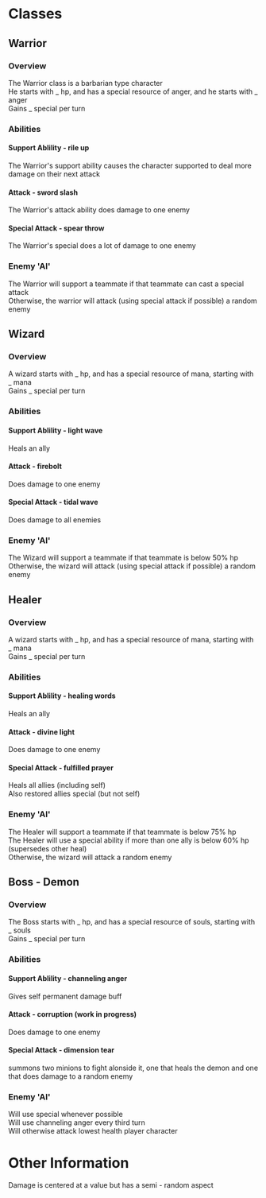# Classes
## Warrior
### Overview
The Warrior class is a barbarian type character   
He starts with _ hp, and has a special resource of anger, and he starts with _ anger  
Gains _ special per turn  
### Abilities
#### Support Ablility - rile up
The Warrior's support ability causes the character supported to deal more damage on their next attack  
#### Attack - sword slash
The Warrior's attack ability does damage to one enemy
#### Special Attack - spear throw
The Warrior's special does a lot of damage to one enemy
### Enemy 'AI'
The Warrior will support a teammate if that teammate can cast a special attack  
Otherwise, the warrior will attack (using special attack if possible) a random enemy  


## Wizard
### Overview   
A wizard starts with _ hp, and has a special resource of mana, starting with _ mana  
Gains _ special per turn  
### Abilities
#### Support Ablility - light wave
Heals an ally
#### Attack - firebolt
Does damage to one enemy
#### Special Attack - tidal wave
Does damage to all enemies
### Enemy 'AI'
The Wizard will support a teammate if that teammate is below 50% hp  
Otherwise, the wizard will attack (using special attack if possible) a random enemy  

## Healer
### Overview   
A wizard starts with _ hp, and has a special resource of mana, starting with _ mana  
Gains _ special per turn  
### Abilities
#### Support Ablility - healing words
Heals an ally
#### Attack - divine light
Does damage to one enemy
#### Special Attack - fulfilled prayer
Heals all allies (including self)  
Also restored allies special (but not self)
### Enemy 'AI'
The Healer will support a teammate if that teammate is below 75% hp  
The Healer will use a special ability if more than one ally is below 60% hp (supersedes other heal)  
Otherwise, the wizard will attack a random enemy  

## Boss - Demon
### Overview   
The Boss starts with _ hp, and has a special resource of souls, starting with _ souls  
Gains _ special per turn  
### Abilities
#### Support Ablility - channeling anger
Gives self permanent damage buff
#### Attack - corruption (work in progress)
Does damage to one enemy
#### Special Attack - dimension tear
summons two minions to fight alonside it, one that heals the demon and one that does damage to a random enemy
### Enemy 'AI'
Will use special whenever possible  
Will use channeling anger every third turn  
Will otherwise attack lowest health player character

# Other Information
Damage is centered at a value but has a semi - random aspect  
